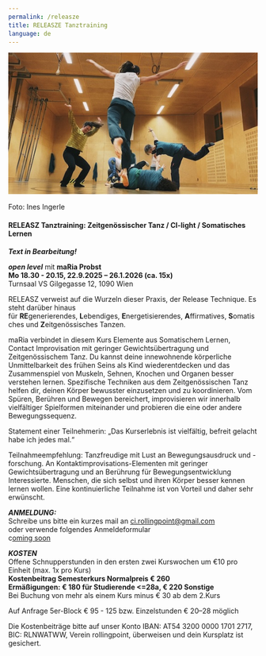 ```yaml
---
permalink: /releasze
title: RELEASZE Tanztraining
language: de
---
```

![](/assets/uploads/image00008.jpeg)

Foto: Ines Ingerle

#### RELEASZ Tanztraining: Zeitgenössischer Tanz / CI-light / Somatisches Lernen

***Text in Bearbeitung!***

***open level*** mit **maRia Probst**\
**Mo 18.30 - 20.15, 22.9.2025 – 26.1.2026 (ca. 15x)**\
Turnsaal VS Gilgegasse 12, 1090 Wien

RELEASZ verweist auf die Wurzeln dieser Praxis, der Release Technique. Es steht darüber hinaus für **RE**generierendes, **L**ebendiges, **E**nergetisierendes, **A**ffirmatives, **S**omatisches und **Z**eitgenössisches Tanzen.

maRia verbindet in diesem Kurs Elemente aus Somatischem Lernen, Contact Improvisation mit geringer Gewichtsübertragung und Zeitgenössischem Tanz. Du kannst deine innewohnende körperliche Unmittelbarkeit des frühen Seins als Kind wiederentdecken und das Zusammenspiel von Muskeln, Sehnen, Knochen und Organen besser verstehen lernen. Spezifische Techniken aus dem Zeitgenössischen Tanz helfen dir, deinen Körper bewusster einzusetzen und zu koordinieren. Vom Spüren, Berühren und Bewegen bereichert, improvisieren wir innerhalb vielfältiger Spielformen miteinander und probieren die eine oder andere Bewegungssequenz.

Statement einer Teilnehmerin: „Das Kurserlebnis ist vielfältig, befreit gelacht habe ich jedes mal.“

Teilnahmeempfehlung: Tanzfreudige mit Lust an Bewegungsausdruck und -forschung. An Kontaktimprovisations-Elementen mit geringer Gewichtsübertragung und an Berührung für Bewegungsentwicklung Interessierte. Menschen, die sich selbst und ihren Körper besser kennen lernen wollen. Eine kontinuierliche Teilnahme ist von Vorteil und daher sehr erwünscht.

***ANMELDUNG:***\
Schreibe uns bitte ein kurzes mail an ci.rollingpoint@gmail.com\
oder verwende folgendes Anmeldeformular\
c[oming soon](https://forms.gle/D5bwoQwoeueLpRCw7)

***KOSTEN***\
Offene Schnupperstunden in den ersten zwei Kurswochen um €10 pro Einheit (max. 1x pro Kurs)\
**Kostenbeitrag Semesterkurs Normalpreis € 260**\
**Ermäßigungen: € 180 für Studierende <=28a, € 220 Sonstige**\
Bei Buchung von mehr als einem Kurs minus € 30 ab dem 2.Kurs

Auf Anfrage 5﻿er-Block € 95 - 125 bzw. Einzelstunden € 20–28 möglich

Die Kostenbeiträge bitte auf unser Konto IBAN: AT54 3200 0000 1701 2717, BIC: RLNWATWW, Verein rollingpoint, überweisen und dein Kursplatz ist gesichert.